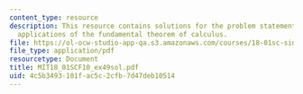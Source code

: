 ```yaml
---
content_type: resource
description: This resource contains solutions for the problem statements related to
  applications of the fundamental theorem of calculus.
file: https://ol-ocw-studio-app-qa.s3.amazonaws.com/courses/18-01sc-single-variable-calculus-fall-2010/4c5b3493101fac5c2cfb7d47deb10514_MIT18_01SCF10_ex49sol.pdf
file_type: application/pdf
resourcetype: Document
title: MIT18_01SCF10_ex49sol.pdf
uid: 4c5b3493-101f-ac5c-2cfb-7d47deb10514
---
```

